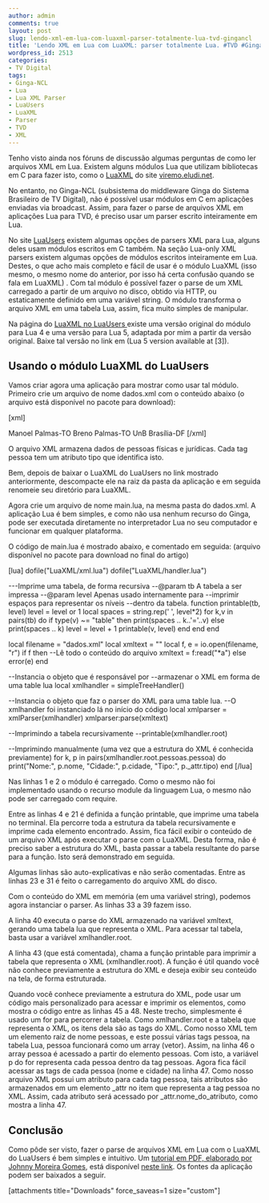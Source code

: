 ```yaml
---
author: admin
comments: true
layout: post
slug: lendo-xml-em-lua-com-luaxml-parser-totalmente-lua-tvd-gingancl
title: 'Lendo XML em Lua com LuaXML: parser totalmente Lua. #TVD #GingaNCL'
wordpress_id: 2513
categories:
- TV Digital
tags:
- Ginga-NCL
- Lua
- Lua XML Parser
- LuaUsers
- LuaXML
- Parser
- TVD
- XML
---
```


Tenho visto ainda nos fóruns de discussão algumas perguntas de como ler arquivos XML em Lua.
Existem alguns módulos Lua que utilizam bibliotecas em C para fazer isto, como o [LuaXML](http://viremo.eludi.net/) do site [viremo.eludi.net](http://viremo.eludi.net/LuaXML/).

No entanto, no Ginga-NCL (subsistema do middleware Ginga do Sistema Brasileiro de TV Digital), não é possível usar módulos em C em aplicações enviadas via broadcast. Assim, para fazer o parse de arquivos XML em aplicações Lua para TVD, é preciso usar um parser escrito inteiramente em Lua.<!-- more -->

No site [LuaUsers](http://lua-users.org/wiki/LuaXml) existem algumas opções de parsers XML para Lua, alguns deles usam módulos escritos em C também.
Na seção Lua-only XML parsers existem algumas opções de módulos escritos inteiramente em Lua. Destes, o que acho mais completo e fácil de usar é o módulo LuaXML (isso mesmo, o mesmo nome do anterior, por isso há certa confusão quando se fala em LuaXML) .
Com tal módulo é possível fazer o parse de um XML carregado a partir de um arquivo no disco, obtido via HTTP, ou estaticamente definido em uma variável string. O módulo transforma o arquivo XML em uma tabela Lua, assim, fica muito simples de manipular.

Na página do [LuaXML no LuaUsers ](http://lua-users.org/wiki/LuaXml) existe uma versão original do módulo para Lua 4 e uma versão para Lua 5, adaptada por mim a partir da versão original. Baixe tal versão no link em (Lua 5 version available at [3]).


## Usando o módulo LuaXML do LuaUsers


Vamos criar agora uma aplicação para mostrar como usar tal módulo. Primeiro crie um arquivo de nome dados.xml com o conteúdo abaixo (o arquivo está disponível no pacote para download):

[xml]
<?xml version="1.0" encoding="ISO-8859-1"?>
<pessoas>
  <pessoa tipo="F">
    <nome>Manoel</nome>
    <cidade>Palmas-TO</cidade>
  </pessoa>
  <pessoa tipo="F">
    <nome>Breno</nome>
    <cidade>Palmas-TO</cidade>
  </pessoa>
  <pessoa tipo="J">
    <nome>UnB</nome>
    <cidade>Brasília-DF</cidade>
  </pessoa>
</pessoas>
[/xml]

O arquivo XML armazena dados de pessoas físicas e jurídicas. Cada tag pessoa tem um atributo tipo que identifica isto.

Bem, depois de baixar o LuaXML do LuaUsers no link mostrado anteriormente, descompacte ele na raiz da pasta da aplicação e em seguida renomeie seu diretório para LuaXML.

Agora crie um arquivo de nome main.lua, na mesma pasta do dados.xml. A aplicação Lua é bem simples, e como não usa nenhum recurso do Ginga, pode ser executada diretamente no interpretador Lua no seu computador e funcionar em qualquer plataforma.

O código de main.lua é mostrado abaixo, e comentado em seguida:
(arquivo disponível no pacote para download no final do artigo)

[lua]
dofile("LuaXML/xml.lua")
dofile("LuaXML/handler.lua")

---Imprime uma tabela, de forma recursiva
--@param tb A tabela a ser impressa
--@param level Apenas usado internamente para
--imprimir espaços para representar os níveis
--dentro da tabela.
function printable(tb, level)
  level = level or 1
  local spaces = string.rep(' ', level*2)
  for k,v in pairs(tb) do
      if type(v) ~= "table" then
         print(spaces .. k..'='..v)
      else
         print(spaces .. k)
         level = level + 1
         printable(v, level)
      end
  end
end

local filename = "dados.xml"
local xmltext = ""
local f, e = io.open(filename, "r")
if f then
  --Lê todo o conteúdo do arquivo
  xmltext = f:read("*a")
else
  error(e)
end

--Instancia o objeto que é responsável por
--armazenar o XML em forma de uma table lua
local xmlhandler = simpleTreeHandler()

--Instancia o objeto que faz o parser do XML para uma table lua.
--O xmlhandler foi instanciado lá no início do código
local xmlparser = xmlParser(xmlhandler)
xmlparser:parse(xmltext)

--Imprimindo a tabela recursivamente
--printable(xmlhandler.root)

--Imprimindo manualmente (uma vez que a estrutura do XML é conhecida previamente)
for k, p in pairs(xmlhandler.root.pessoas.pessoa) do
  print("Nome:", p.nome, "Cidade:", p.cidade, "Tipo:", p._attr.tipo)
end
[/lua]

Nas linhas 1 e 2 o módulo é carregado. Como o mesmo não foi implementado usando o recurso module da linguagem Lua, o mesmo não pode ser carregado com require.

Entre as linhas 4 e 21 é definida a função printable, que imprime uma tabela no terminal. Ela percorre toda a estrutura da tabela recursivamente e imprime cada elemento encontrado. Assim, fica fácil exibir o conteúdo de um arquivo XML após executar o parse com o LuaXML. Desta forma, não é preciso saber a estrutura do XML, basta passar a tabela resultante do parse para a função. Isto será demonstrado em seguida.

Algumas linhas são auto-explicativas e não serão comentadas.
Entre as linhas 23 e 31 é feito o carregamento do arquivo XML do disco.

Com o conteúdo do XML em memória (em uma variável string), podemos agora instanciar o parser.
As linhas 33 a 39 fazem isso.

A linha 40 executa o parse do XML armazenado na variável xmltext, gerando uma tabela lua que representa o XML.
Para acessar tal tabela, basta usar a variável xmlhandler.root.

A linha 43 (que está comentada), chama a função printable para imprimir a tabela que representa o XML (xmlhandler.root).
A função é útil quando você não conhece previamente a estrutura do XML e deseja exibir seu conteúdo na tela, de forma estruturada.

Quando você conhece previamente a estrutura do XML, pode usar um código mais personalizado para acessar e imprimir os elementos, como mostra o código entre as linhas 45 a 48. Neste trecho, simplesmente é usado um for para percorrer a tabela. Como xmlhandler.root e a tabela que representa o XML, os itens dela são as tags do XML. Como nosso XML tem um elemento raiz de nome pessoas, e este possui várias tags pessoa, na tabela Lua, pessoa funcionará como um array (vetor). Assim, na linha 46 o array pessoa é acessado a partir do elemento pessoas. Com isto, a variável p do for representa cada pessoa dentro da tag pessoas. Agora fica fácil acessar as tags de cada pessoa (nome e cidade) na linha 47. Como nosso arquivo XML possui um atributo para cada tag pessoa, tais atributos são armazenados em um elemento _attr no item que representa a tag pessoa no XML. Assim, cada atributo será acessado por _attr.nome_do_atributo, como mostra a linha 47.


## Conclusão


Como pôde ser visto, fazer o parse de arquivos XML em Lua com o LuaXML do LuaUsers é bem simples e intuitivo.
Um [tutorial em PDF, elaborado por Johnny Moreira Gomes](http://manoelcampos.com/wp-content/uploads/tutorial_lua_xml_parser1.pdf), está disponível [neste link](http://manoelcampos.com/wp-content/uploads/tutorial_lua_xml_parser1.pdf). Os fontes da aplicação podem ser baixados a seguir.

[attachments title="Downloads" force_saveas=1 size="custom"]
